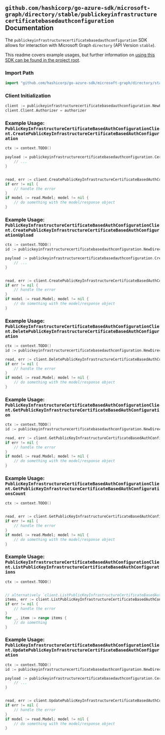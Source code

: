 
## `github.com/hashicorp/go-azure-sdk/microsoft-graph/directory/stable/publickeyinfrastructurecertificatebasedauthconfiguration` Documentation

The `publickeyinfrastructurecertificatebasedauthconfiguration` SDK allows for interaction with Microsoft Graph `directory` (API Version `stable`).

This readme covers example usages, but further information on [using this SDK can be found in the project root](https://github.com/hashicorp/go-azure-sdk/tree/main/docs).

### Import Path

```go
import "github.com/hashicorp/go-azure-sdk/microsoft-graph/directory/stable/publickeyinfrastructurecertificatebasedauthconfiguration"
```


### Client Initialization

```go
client := publickeyinfrastructurecertificatebasedauthconfiguration.NewPublicKeyInfrastructureCertificateBasedAuthConfigurationClientWithBaseURI("https://graph.microsoft.com")
client.Client.Authorizer = authorizer
```


### Example Usage: `PublicKeyInfrastructureCertificateBasedAuthConfigurationClient.CreatePublicKeyInfrastructureCertificateBasedAuthConfiguration`

```go
ctx := context.TODO()

payload := publickeyinfrastructurecertificatebasedauthconfiguration.CertificateBasedAuthPki{
	// ...
}


read, err := client.CreatePublicKeyInfrastructureCertificateBasedAuthConfiguration(ctx, payload, publickeyinfrastructurecertificatebasedauthconfiguration.DefaultCreatePublicKeyInfrastructureCertificateBasedAuthConfigurationOperationOptions())
if err != nil {
	// handle the error
}
if model := read.Model; model != nil {
	// do something with the model/response object
}
```


### Example Usage: `PublicKeyInfrastructureCertificateBasedAuthConfigurationClient.CreatePublicKeyInfrastructureCertificateBasedAuthConfigurationUpload`

```go
ctx := context.TODO()
id := publickeyinfrastructurecertificatebasedauthconfiguration.NewDirectoryPublicKeyInfrastructureCertificateBasedAuthConfigurationID("certificateBasedAuthPkiId")

payload := publickeyinfrastructurecertificatebasedauthconfiguration.CreatePublicKeyInfrastructureCertificateBasedAuthConfigurationUploadRequest{
	// ...
}


read, err := client.CreatePublicKeyInfrastructureCertificateBasedAuthConfigurationUpload(ctx, id, payload, publickeyinfrastructurecertificatebasedauthconfiguration.DefaultCreatePublicKeyInfrastructureCertificateBasedAuthConfigurationUploadOperationOptions())
if err != nil {
	// handle the error
}
if model := read.Model; model != nil {
	// do something with the model/response object
}
```


### Example Usage: `PublicKeyInfrastructureCertificateBasedAuthConfigurationClient.DeletePublicKeyInfrastructureCertificateBasedAuthConfiguration`

```go
ctx := context.TODO()
id := publickeyinfrastructurecertificatebasedauthconfiguration.NewDirectoryPublicKeyInfrastructureCertificateBasedAuthConfigurationID("certificateBasedAuthPkiId")

read, err := client.DeletePublicKeyInfrastructureCertificateBasedAuthConfiguration(ctx, id, publickeyinfrastructurecertificatebasedauthconfiguration.DefaultDeletePublicKeyInfrastructureCertificateBasedAuthConfigurationOperationOptions())
if err != nil {
	// handle the error
}
if model := read.Model; model != nil {
	// do something with the model/response object
}
```


### Example Usage: `PublicKeyInfrastructureCertificateBasedAuthConfigurationClient.GetPublicKeyInfrastructureCertificateBasedAuthConfiguration`

```go
ctx := context.TODO()
id := publickeyinfrastructurecertificatebasedauthconfiguration.NewDirectoryPublicKeyInfrastructureCertificateBasedAuthConfigurationID("certificateBasedAuthPkiId")

read, err := client.GetPublicKeyInfrastructureCertificateBasedAuthConfiguration(ctx, id, publickeyinfrastructurecertificatebasedauthconfiguration.DefaultGetPublicKeyInfrastructureCertificateBasedAuthConfigurationOperationOptions())
if err != nil {
	// handle the error
}
if model := read.Model; model != nil {
	// do something with the model/response object
}
```


### Example Usage: `PublicKeyInfrastructureCertificateBasedAuthConfigurationClient.GetPublicKeyInfrastructureCertificateBasedAuthConfigurationsCount`

```go
ctx := context.TODO()


read, err := client.GetPublicKeyInfrastructureCertificateBasedAuthConfigurationsCount(ctx, publickeyinfrastructurecertificatebasedauthconfiguration.DefaultGetPublicKeyInfrastructureCertificateBasedAuthConfigurationsCountOperationOptions())
if err != nil {
	// handle the error
}
if model := read.Model; model != nil {
	// do something with the model/response object
}
```


### Example Usage: `PublicKeyInfrastructureCertificateBasedAuthConfigurationClient.ListPublicKeyInfrastructureCertificateBasedAuthConfigurations`

```go
ctx := context.TODO()


// alternatively `client.ListPublicKeyInfrastructureCertificateBasedAuthConfigurations(ctx, publickeyinfrastructurecertificatebasedauthconfiguration.DefaultListPublicKeyInfrastructureCertificateBasedAuthConfigurationsOperationOptions())` can be used to do batched pagination
items, err := client.ListPublicKeyInfrastructureCertificateBasedAuthConfigurationsComplete(ctx, publickeyinfrastructurecertificatebasedauthconfiguration.DefaultListPublicKeyInfrastructureCertificateBasedAuthConfigurationsOperationOptions())
if err != nil {
	// handle the error
}
for _, item := range items {
	// do something
}
```


### Example Usage: `PublicKeyInfrastructureCertificateBasedAuthConfigurationClient.UpdatePublicKeyInfrastructureCertificateBasedAuthConfiguration`

```go
ctx := context.TODO()
id := publickeyinfrastructurecertificatebasedauthconfiguration.NewDirectoryPublicKeyInfrastructureCertificateBasedAuthConfigurationID("certificateBasedAuthPkiId")

payload := publickeyinfrastructurecertificatebasedauthconfiguration.CertificateBasedAuthPki{
	// ...
}


read, err := client.UpdatePublicKeyInfrastructureCertificateBasedAuthConfiguration(ctx, id, payload, publickeyinfrastructurecertificatebasedauthconfiguration.DefaultUpdatePublicKeyInfrastructureCertificateBasedAuthConfigurationOperationOptions())
if err != nil {
	// handle the error
}
if model := read.Model; model != nil {
	// do something with the model/response object
}
```
